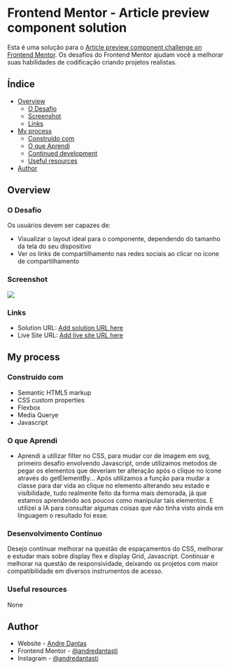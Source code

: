 # Frontend Mentor - Article preview component solution

Esta é uma solução para o [Article preview component challenge on Frontend Mentor](https://www.frontendmentor.io/challenges/article-preview-component-dYBN_pYFT). Os desafios do Frontend Mentor ajudam você a melhorar suas habilidades de codificação criando projetos realistas.

## Índice

- [Overview](#overview)
  - [O Desafio](#O-Desafio)
  - [Screenshot](#screenshot)
  - [Links](#links)
- [My process](#my-process)
  - [Construído com](#Construído-Com)
  - [O que Aprendi](#what-i-learned)
  - [Continued development](#continued-development)
  - [Useful resources](#useful-resources)
- [Author](#author)

## Overview

### O Desafio


Os usuários devem ser capazes de:

- Visualizar o layout ideal para o componente, dependendo do tamanho da tela do seu dispositivo
- Ver os links de compartilhamento nas redes sociais ao clicar no ícone de compartilhamento

### Screenshot

![](./images/animacao.gif)

### Links

- Solution URL: [Add solution URL here](https://your-solution-url.com)
- Live Site URL: [Add live site URL here](https://your-live-site-url.com)

## My process

### Construído com

- Semantic HTML5 markup
- CSS custom properties
- Flexbox
- Media Querye
- Javascript

### O que Aprendi

- Aprendi a utilizar filter no CSS, para mudar cor de imagem em svg, primeiro desafio envolvendo Javascript, onde utilizamos metodos de pegar os elementos que deveriam ter alteração após o clique no icone através do getElementBy... Após utilizamos a função para mudar a classe para dar vida ao clique no elemento alterando seu estado e visibilidade, tudo realmente feito da forma mais demorada, já que estamos aprendendo aos poucos como manipular tais elementos. E utilizei a IA para consultar algumas coisas que não tinha visto ainda em linguagem o resultado foi esse. 

### Desenvolvimento Contínuo

Desejo continuar melhorar na questão de espaçamentos do CSS, melhorar e estudar mais sobre display flex e display Grid, Javascript.
Continuar e melhorar na questão de responsividade, deixando os projetos com maior compatibilidade em diversos instrumentos de acesso.


### Useful resources

None

## Author

- Website - [Andre Dantas](https://github.com/andredantasti)
- Frontend Mentor - [@andredantasti](https://www.frontendmentor.io/profile/andredantasti)
- Instagram - [@andredantasti](https://www.instagram.com/andredantasti)